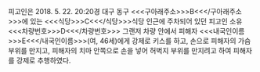 피고인은 2018. 5. 22. 20:20경 대구 동구 <<<구아래주소>>>B<<</구아래주소>>>에 있는 <<<식당>>>C<<</식당>>>식당 인근에 주차되어 있던 피고인 소유 <<<차량번호>>>D<<</차량번호>>> 그랜저 차량 안에서 피해자 <<<내국인이름>>>E<<</내국인이름>>>(여, 46세)에게 강제로 키스를 하고, 손으로 피해자의 가슴부위를 만지고, 피해자의 치마 안쪽으로 손을 넣어 허벅지 부위를 만지려고 하여 피해자를 강제로 추행하였다.
